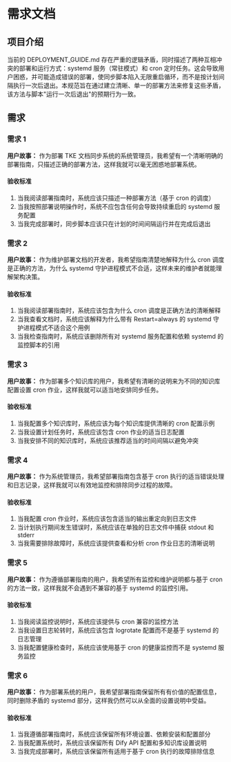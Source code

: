 # 需求文档

## 项目介绍

当前的 DEPLOYMENT_GUIDE.md 存在严重的逻辑矛盾，同时描述了两种互相冲突的部署和运行方式：systemd 服务（常驻模式）和 cron 定时任务。这会导致用户困惑，并可能造成错误的部署，使同步脚本陷入无限重启循环，而不是按计划间隔执行一次后退出。本规范旨在通过建立清晰、单一的部署方法来修复这些矛盾，该方法与脚本"运行一次后退出"的预期行为一致。

## 需求

### 需求 1

**用户故事：** 作为部署 TKE 文档同步系统的系统管理员，我希望有一个清晰明确的部署指南，只描述正确的部署方法，这样我就可以毫无困惑地部署系统。

#### 验收标准

1. 当我阅读部署指南时，系统应该只描述一种部署方法（基于 cron 的调度）
2. 当我按照部署说明操作时，系统不应包含任何会导致持续重启的 systemd 服务配置
3. 当我完成部署时，同步脚本应该只在计划的时间间隔运行并在完成后退出

### 需求 2

**用户故事：** 作为维护部署文档的开发者，我希望指南清楚地解释为什么 cron 调度是正确的方法，为什么 systemd 守护进程模式不合适，这样未来的维护者就能理解架构决策。

#### 验收标准

1. 当我阅读部署指南时，系统应该包含为什么 cron 调度是正确方法的清晰解释
2. 当我查看文档时，系统应该解释为什么带有 Restart=always 的 systemd 守护进程模式不适合这个用例
3. 当我检查指南时，系统应该删除所有对 systemd 服务配置和依赖 systemd 的监控脚本的引用

### 需求 3

**用户故事：** 作为部署多个知识库的用户，我希望有清晰的说明来为不同的知识库配置设置 cron 作业，这样我就可以适当地安排同步任务。

#### 验收标准

1. 当我配置多个知识库时，系统应该为每个知识库提供清晰的 cron 配置示例
2. 当我设置计划任务时，系统应该包含 cron 作业的适当日志配置
3. 当我安排不同的知识库时，系统应该推荐适当的时间间隔以避免冲突

### 需求 4

**用户故事：** 作为系统管理员，我希望部署指南包含基于 cron 执行的适当错误处理和日志记录，这样我就可以有效地监控和排除同步过程的故障。

#### 验收标准

1. 当我配置 cron 作业时，系统应该包含适当的输出重定向到日志文件
2. 当计划执行期间发生错误时，系统应该在单独的日志文件中捕获 stdout 和 stderr
3. 当我需要排除故障时，系统应该提供查看和分析 cron 作业日志的清晰说明

### 需求 5

**用户故事：** 作为遵循部署指南的用户，我希望所有监控和维护说明都与基于 cron 的方法一致，这样我就不会遇到不兼容的基于 systemd 的监控引用。

#### 验收标准

1. 当我阅读监控说明时，系统应该提供与 cron 兼容的监控方法
2. 当我设置日志轮转时，系统应该包含 logrotate 配置而不是基于 systemd 的日志管理
3. 当我配置健康检查时，系统应该使用基于 cron 的健康监控而不是 systemd 服务监控

### 需求 6

**用户故事：** 作为部署系统的用户，我希望部署指南保留所有有价值的配置信息，同时删除矛盾的 systemd 部分，这样我仍然可以从全面的设置说明中受益。

#### 验收标准

1. 当我遵循部署指南时，系统应该保留所有环境设置、依赖安装和配置部分
2. 当我配置系统时，系统应该保留所有 Dify API 配置和多知识库设置说明
3. 当我完成部署时，系统应该保留所有适用于基于 cron 执行的故障排除信息